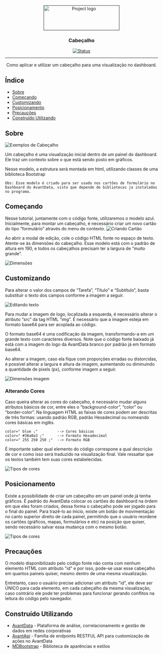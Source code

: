 <p align="center">
  <a href="" rel="noopener">
 <img width=250px height=82px src="https://i.imgur.com/zHVh1RJ.png" alt="Project logo"></a>
</p>
<h3 align="center">Cabeçalho</h3>

<div align="center">

[![Status](https://img.shields.io/badge/status-active-success.svg)]()

</div>

---

<p align="center"> Como aplicar e utilizar um cabeçalho para uma visualização no dashboard.
    <br> 
</p>

## Índice

- [Sobre](#about)
- [Começando](#starting)
- [Customizando](#editing)
- [Posicionamento](#position)
- [Precauções](#precaution)
- [Construído Utilizando](#built_using)

## Sobre <a name = "about"></a>

![Exemplos de Cabeçalho](https://i.imgur.com/0VIjzr1.png)

Um cabeçalho é uma visualização inicial dentro de um painel do dashboard. Ele traz um contexto sobre o que está sendo posto em gráficos.

Nesse modelo, a estrutura será montada em html, utilizando classes de uma biblioteca Bootstrap

```
Obs: Esse modelo é criado para ser usado nos cartões de formulário no Dashboard do AvantData, visto que depende de bibliotecas ja instaladas no programa.
```
## Começando <a name = "starting"></a>

Nesse tutorial, juntamente com o código fonte, utilizaremos o modelo azul. Inicialmente, para montar um cabeçalho, é necessário criar um novo cartão do tipo “formulário” através do menu de contexto.
![Criando Cartão](https://i.imgur.com/Sx9hPLC.png)

Ao abrir a modal de edição, cole o código HTML fonte no espaço de texto. Atente-se às dimensões do cabeçalho. Esse modelo está com o padrão de altura em 190, e todos os cabeçalhos precisam ter a largura de “muito grande”.

![Dimensões](https://i.imgur.com/M1eJx88.png)

## Customizando <a name = "editing"></a>

Para alterar o valor dos campos de “Tarefa”, “Título” e “Subtítulo”, basta substituir o texto dos campos conforme a imagem a seguir.

![Editando texto](https://i.imgur.com/mY0OKIt.png)

Para mudar a imagem de logo, localizada a esquerda, é necessário alterar o atributo “src” da tag HTML “img”. É necessário que a imagem esteja em formato base64 para ser acoplada ao código. 

O formato base64 é uma codificação da imagem, transformando-a em um grande texto com caracteres diversos. Note que o código fonte baixado já está com a imagem do logo da AvantData branco por padrão já em formato base64.

Ao alterar a imagem, caso ela fique com proporções erradas ou distorcidas, é possível alterar a largura e altura da imagem, aumentando ou diminuindo a quantidade de pixels (px), conforme imagem a seguir.

![Dimensões imagem](https://i.imgur.com/zeBeVFW.png)

### Alterando Cores

Caso queira alterar as cores do cabeçalho, é necessário mudar alguns atributos básicos de cor, entre eles o “background-color”, “color” ou “border-color”. Na linguagem HTML as faixas de cores podem ser descritas de três formas: usando padrão RGB, padrão Hexadecimal ou nomeando cores básicas em inglês.

```
color=" blue ;"         --> Cores básicas
color=" #38a0a3 ;"      --> Formato Hexadecimal
color=" 255 250 250 ;"  --> Formato RGB
```

É importante saber qual elemento do código correspone a qual descrição de cor e como isso será traduzido na visualização final. Vale ressaltar que os textos também tem suas cores estabelecidas.

![Tipos de cores](https://i.imgur.com/hROzDxH.png)


## Posicionamento <a name = "position"></a>

Existe a possibilidade de criar um cabeçalho em um painel onde já tenha gráficos. É padrão do AvantData colocar os cartões do dashboard na órdem em que eles foram criados, dessa forma o cabeçalho pode ser jogado para o final do painel. Para trazê-lo ao ínicio, existe um botão de movimentação no canto superior direito de cada painel, permitindo que o usuário reordene os cartões (gráficos, mapas, formulários e etc) na posição que quiser, sendo necessário salvar essa mudança com o mesmo botão.

![Tipos de cores](https://i.imgur.com/K2dbbzI.png)

## Precauções <a name = "precaution"></a>

O modelo disponibilizado pelo código fonte não conta com nenhum elemento HTML com atributo "id" e por isso, pode-se usar esse cabeçalho em quantos paineis quiser, mesmo dentro de uma mesma visualização.

Entretanto, caso o usuário precise adicionar um atributo "id", ele deve ser ÚNICO para cada elemento, em cada cabeçalho da mesma visualização, caso contrário ele pode ter problemas para funcionar gerando conflitos na leitura do código pelo navegador.


## Construído Utilizando <a name = "built_using"></a>

- [AvantData](https://www.avantdata.com.br/) - Plataforma de análise, correlacionamento e gestão de dados em redes corporativas
- [AvantApi](https://avantapi.avantsec.com.br/) - Família de endpoints RESTFUL API para customização de ações no AvantData
- [MDBootstrap](https://mdbootstrap.com/) - Biblioteca de aparências e estilos 